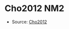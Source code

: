 <a name="material" />

# Cho2012 NM2
<script type="application/ld+json">
  {
    "@context": "https://schema.org/",
    "@type": "ChemicalSubstance",
    "http://purl.org/dc/terms/conformsTo":
      {
        "@type": "CreativeWork",
        "@id": "https://bioschemas.org/profiles/ChemicalSubstance/0.4-RELEASE/"
      },
    "@id": "https://egonw.github.io/nanowiki/nanowiki189.html#material",
    "name": "Cho2012 NM2",
    "sameAs": "http://127.0.0.1/mediawiki/index.php/Special:URIResolver/Cho2012_NM2"
  }
</script>


* Source: [Cho2012](Cho2012.md)
